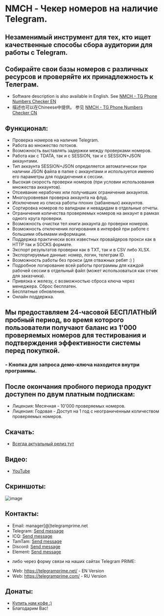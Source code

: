 # NMCH - Чекер номеров на наличие Telegram.
## Незаменимый инструмент для тех, кто ищет качественные способы сбора аудитории для работы с Telegram.
## Собирайте свои базы номеров с различных ресурсов и проверяйте их принадлежность к Телеграм.
 
 * Software description is also available in English. See [NMCH - TG Phone Numbers Checker EN](https://github.com/telegram-prime/telegram-numbers-checker)
 * 描述也可以在Chineese中提供。 参见 [NMCH - TG Phone Numbers Checker CN](https://github.com/telegram-prime/telegram-numbers-checker-CN)

## Функционал:
 - Проверка номеров на наличие Telegram.
 - Работа во множество потоков.
 - Возможность выставлять задержки между проверками номеров.
 - Работа как с TDATA, так и с SESSION, так и с SESSION+JSON аккаунтами.
 - Тип аккаунта SESSION+JSON определяется автоматически при наличии JSON файла в папке с аккаунтами и используется именно его параметры для подкдючения к сессии.
 - Высокая скорость проверки номеров (при условии использования множества аккаунтов).
 - Отсеивание нерабочих или получивших ограничения аккаунтов.
 - Многоуровневая проверка аккаунта на флуд.
 - Исключение из списка работы плохих (забаненых) аккаунтов.
 - Сортировка номеров по валиднам и невадидам в отдельные отчеты.
 - Ограничения количества проверяемых номеров на аккаунт в рамках одного круга проверки.
 - Возможность очистки тел книги аккаунта до проверки номеров.
 - Возможность отключения логирования в интерфей при работе с большими объемами информации.
 - Поддержка практически всех известных провайдеров прокси как в HTTP так и SOCKS формате.
 - Экспорт результатов проверки как в TXT, так и в CSV либо XLSX.
 - Экспортируемые данные: номер, логин, телеграм ID.
 - Возможность работы без прокси (для отважных ребят :) )
 - Подробное логирование всей работы программы для каждой рабочей сессии в отдельный файл (может использоваться как отчек для заказчика).
 - Привязка к железу, с возможностью сброса ключа через менеджера. Сброс бесплатен.
 - Бесплатные обновления.
 - Онлайн поддержка.


## Мы предоставляем 24-часовой БЕСПЛАТНЫЙ пробный период, во время которого пользователи получают баланс из 1'000 проверяемых номеров для тестирования и подтверждения эффективности системы перед покупкой.
### - Кнопка для запроса демо-ключа находится внутри программы.

## После окончания пробного периода продукт доступен по двум платным подпискам:
- Лицензия: Месячная  - 10'000 проверяемых номеров.
- Лицензия: Годовая   - Доступ на 1 год с неограниченным количеством проверяемых номеров.


## Скачать:
 - [Всегда актуальный релиз тут](https://github.com/telegram-prime/telegram-numbers-checker-RU/releases/latest)


## Видео:
 - [YouTube](https://www.youtube.com/watch?v=smsrUMuy-x8)


## Скриншоты:

![image](https://github.com/telegram-prime/telegram-numbers-checker-RU/assets/94137664/e1df36dd-d634-450b-ad39-aa6cf3ca45d5)



##  Контакты:
- Email:    manager[@]telegramprime.net
- Telegram: [Send message](https://telegramprime.net/telegram-contact)
- ICQ:      [Send message](https://telegramprime.net/icq-contact)
- TamTam:   [Send message](https://telegramprime.net/tamtam-contact)
- Discord:  [Send message](https://telegramprime.net/discord-contact)
- Element:  [Send message](https://telegramprime.net/element-contact)

* либо через форму связи на наших сайтах Telegram PRIME:
- Wеb: https://telegramprime.net/ - EN Version
- Wеb: https://telegramprime.com/ - RU Version


## Донаты:
* [Купить нам кофе :)](https://nowpayments.io/donation/telegramprime)
* Благодарим Вас!

